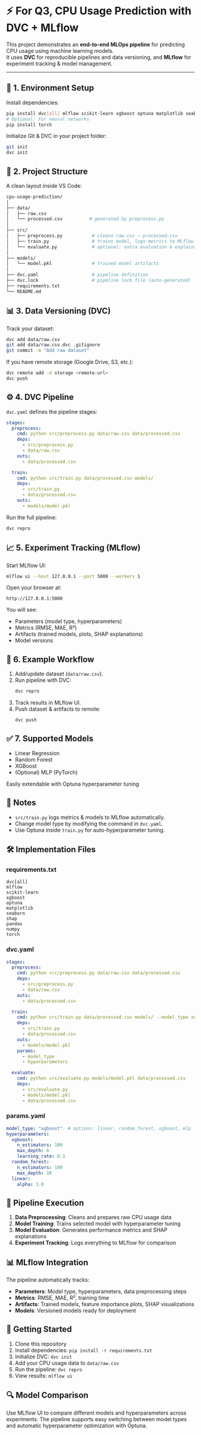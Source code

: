 # ⚡ For Q3, CPU Usage Prediction with DVC + MLflow

This project demonstrates an **end-to-end MLOps pipeline** for predicting CPU usage using machine learning models.  
It uses **DVC** for reproducible pipelines and data versioning, and **MLflow** for experiment tracking & model management.

---

## 🔧 1. Environment Setup

Install dependencies:
```bash
pip install dvc[all] mlflow scikit-learn xgboost optuna matplotlib seaborn shap
# Optional: For neural networks
pip install torch
```

Initialize Git & DVC in your project folder:
```bash
git init
dvc init
```

## 📂 2. Project Structure

A clean layout inside VS Code:
```bash
cpu-usage-prediction/
│
├── data/
│   ├── raw.csv
│   └── processed.csv          # generated by preprocess.py
│
├── src/
│   ├── preprocess.py           # cleans raw.csv → processed.csv
│   ├── train.py                # trains model, logs metrics to MLflow
│   └── evaluate.py             # optional: extra evaluation & explainability
│
├── models/
│   └── model.pkl               # trained model artifacts
│
├── dvc.yaml                    # pipeline definition
├── dvc.lock                    # pipeline lock file (auto-generated)
├── requirements.txt
└── README.md
```

## 📊 3. Data Versioning (DVC)

Track your dataset:
```bash
dvc add data/raw.csv
git add data/raw.csv.dvc .gitignore
git commit -m "Add raw dataset"
```

If you have remote storage (Google Drive, S3, etc.):
```bash
dvc remote add -d storage <remote-url>
dvc push
```

## ⚙️ 4. DVC Pipeline

`dvc.yaml` defines the pipeline stages:
```yaml
stages:
  preprocess:
    cmd: python src/preprocess.py data/raw.csv data/processed.csv
    deps:
      - src/preprocess.py
      - data/raw.csv
    outs:
      - data/processed.csv

  train:
    cmd: python src/train.py data/processed.csv models/
    deps:
      - src/train.py
      - data/processed.csv
    outs:
      - models/model.pkl
```

Run the full pipeline:
```bash
dvc repro
```

## 📈 5. Experiment Tracking (MLflow)

Start MLflow UI:
```bash
mlflow ui --host 127.0.0.1 --port 5000 --workers 1
```

Open your browser at:
```
http://127.0.0.1:5000
```

You will see:
- Parameters (model type, hyperparameters)
- Metrics (RMSE, MAE, R²)
- Artifacts (trained models, plots, SHAP explanations)
- Model versions

## 🚀 6. Example Workflow

1. Add/update dataset (`data/raw.csv`).
2. Run pipeline with DVC:
   ```bash
   dvc repro
   ```
3. Track results in MLflow UI.
4. Push dataset & artifacts to remote:
   ```bash
   dvc push
   ```

## ✅ 7. Supported Models

- Linear Regression
- Random Forest
- XGBoost
- (Optional) MLP (PyTorch)

Easily extendable with Optuna hyperparameter tuning

## 📝 Notes

- `src/train.py` logs metrics & models to MLflow automatically.
- Change model type by modifying the command in `dvc.yaml`.
- Use Optuna inside `train.py` for auto-hyperparameter tuning.

## 🛠️ Implementation Files

### requirements.txt
```
dvc[all]
mlflow
scikit-learn
xgboost
optuna
matplotlib
seaborn
shap
pandas
numpy
torch
```

### dvc.yaml
```yaml
stages:
  preprocess:
    cmd: python src/preprocess.py data/raw.csv data/processed.csv
    deps:
      - src/preprocess.py
      - data/raw.csv
    outs:
      - data/processed.csv

  train:
    cmd: python src/train.py data/processed.csv models/ --model_type xgboost
    deps:
      - src/train.py
      - data/processed.csv
    outs:
      - models/model.pkl
    params:
      - model_type
      - hyperparameters

  evaluate:
    cmd: python src/evaluate.py models/model.pkl data/processed.csv
    deps:
      - src/evaluate.py
      - models/model.pkl
      - data/processed.csv
```

### params.yaml
```yaml
model_type: "xgboost"  # options: linear, random_forest, xgboost, mlp
hyperparameters:
  xgboost:
    n_estimators: 100
    max_depth: 6
    learning_rate: 0.1
  random_forest:
    n_estimators: 100
    max_depth: 10
  linear:
    alpha: 1.0
```

## 🔄 Pipeline Execution

1. **Data Preprocessing**: Cleans and prepares raw CPU usage data
2. **Model Training**: Trains selected model with hyperparameter tuning
3. **Model Evaluation**: Generates performance metrics and SHAP explanations
4. **Experiment Tracking**: Logs everything to MLflow for comparison

## 📊 MLflow Integration

The pipeline automatically tracks:
- **Parameters**: Model type, hyperparameters, data preprocessing steps
- **Metrics**: RMSE, MAE, R², training time
- **Artifacts**: Trained models, feature importance plots, SHAP visualizations
- **Models**: Versioned models ready for deployment

## 🎯 Getting Started

1. Clone this repository
2. Install dependencies: `pip install -r requirements.txt`
3. Initialize DVC: `dvc init`
4. Add your CPU usage data to `data/raw.csv`
5. Run the pipeline: `dvc repro`
6. View results: `mlflow ui`

## 🔍 Model Comparison

Use MLflow UI to compare different models and hyperparameters across experiments. The pipeline supports easy switching between model types and automatic hyperparameter optimization with Optuna.

